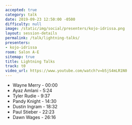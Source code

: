 ```yaml
---
accepted: true
category: talk
date: 2019-09-23 12:50:00 -0500
difficulty: null
image: /static/img/social/presenters/kojo-idrissa.png
layout: session-details
permalink: /talk/lightning-talks/
presenters:
- kojo-idrissa
room: Salon A-E
sitemap: true
title: Lightning Talks
track: t0
video_url: https://www.youtube.com/watch?v=b5jS4mLR1N0
---
```


- Wayne Merry - 00:00
- Ayaz Amlani - 5:24
- Tyler Rudie - 9:37
- Pandy Knight - 14:30
- Dustin Ingram - 18:32
- Paul Stieber - 22:23
- Dawn Wages - 26:16
